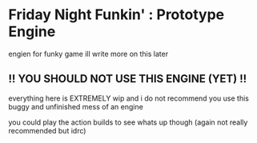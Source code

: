 # Friday Night Funkin' : Prototype Engine
engien for funky game ill write more on this later

## !! YOU SHOULD NOT USE THIS ENGINE (YET) !!

everything here is EXTREMELY wip and i do not recommend you use this buggy and unfinished mess of an engine

you could play the action builds to see whats up though (again not really recommended but idrc)
